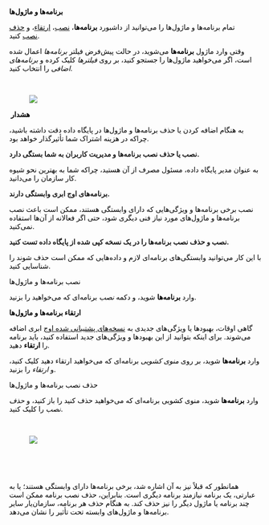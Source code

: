 <p><span class="text-big" style="color:black;"><strong>برنامه‌ها و ماژول‌ها</strong></span></p><p><span style="color:black;">تمام برنامه‌ها و ماژول‌ها را می‌توانید از داشبورد&nbsp;<strong>برنامه‌ها</strong>،&nbsp;</span><a href="https://www.tashilgostar.com/documentation/16.0/applications/general/apps_modules.html#general-install"><span style="color:black;">نصب</span></a><span style="color:black;">،&nbsp;</span><a href="https://www.tashilgostar.com/documentation/16.0/applications/general/apps_modules.html#general-upgrade"><span style="color:black;">ارتقاء</span></a><span style="color:black;">، و&nbsp;</span><a href="https://www.tashilgostar.com/documentation/16.0/applications/general/apps_modules.html#general-uninstall"><span style="color:black;">حذف نصب</span></a><span style="color:black;">&nbsp;کنید.</span></p><p><span style="color:black;">وقتی وارد ماژول&nbsp;<strong>برنامه‌ها</strong>&nbsp;می‌شوید، در حالت پیش‌فرض فیلتر&nbsp;<i>برنامه‌ها</i>&nbsp;اعمال شده است، اگر می‌خواهید ماژول‌ها را جستجو کنید، بر روی&nbsp;<i>فیلترها</i>&nbsp;کلیک کرده و&nbsp;<i>برنامه‌های اضافی</i>&nbsp;را انتخاب کنید.</span></p><p>&nbsp;</p><figure class="image"><img src="https://hub.amootsoft.com/content/editor/8ad63a33-56b2-4be1-84fb-2b912cca5148image.png.png"></figure><p><span class="text-big" style="color:black;"><strong>&nbsp;هشدار</strong></span></p><p><span style="color:black;">به هنگام اضافه کردن یا حذف برنامه‌ها و ماژول‌ها در پایگاه داده دقت داشته باشید، چراکه در هزینه اشتراک شما تأثیرگذار خواهد بود.</span></p><p><strong>نصب یا حذف نصب برنامه‌ها و مدیریت کاربران به شما بستگی دارد.</strong></p><p><span style="color:black;">به عنوان مدیر پایگاه داده، مسئول مصرف از آن هستید، چراکه شما به بهترین نحو شیوه کار سازمان را می‌دانید.</span></p><p><strong>برنامه‌های اوج ابری وابستگی دارند.</strong></p><p><span style="color:black;">نصب برخی برنامه‌ها و ویژگی‌هایی که دارای وابستگی هستند، ممکن است باعث نصب برنامه‌ها و ماژول‌های مورد نیاز فنی دیگری شود، حتی اگر فعالانه از آن‌ها استفاده نمی‌کنید.</span></p><p><strong>نصب و حذف نصب برنامه‌ها را در یک نسخه کپی شده از پایگاه داده تست کنید.</strong></p><p><span style="color:black;">با این کار می‌توانید وابستگی‌های برنامه‌ای لازم و داده‌هایی که ممکن است حذف شوند را شناسایی کنید.</span></p><p><span style="color:black;">نصب برنامه‌ها و ماژول‌ها</span></p><p><span style="color:black;">وارد&nbsp;<strong>برنامه‌ها</strong>&nbsp;شوید، و دکمه&nbsp;<i>نصب</i>&nbsp;برنامه‌ای که می‌خواهید را بزنید.</span></p><p><span class="text-big" style="color:black;"><strong>ارتقاء برنامه‌ها و ماژول‌ها</strong></span></p><p><span style="color:black;">گاهی اوقات، بهبودها یا ویژگی‌های جدیدی به&nbsp;</span><a href="https://www.tashilgostar.com/documentation/16.0/administration/supported_versions.html"><span style="color:black;">نسخه‌های پشتیبانی شده اوج</span></a><span style="color:black;"> ابری&nbsp;اضافه می‌شوند. برای اینکه بتوانید از این بهبودها و ویژگی‌های جدید استفاده کنید، باید برنامه را&nbsp;<strong>ارتقاء</strong>&nbsp;دهید.</span></p><p><span style="color:black;">وارد&nbsp;<strong>برنامه‌ها</strong>&nbsp;شوید، بر روی&nbsp;<i>منوی کشویی</i>&nbsp;برنامه‌ای که می‌خواهید ارتقاء دهید کلیک کنید، و&nbsp;<i>ارتقاء</i>&nbsp;را بزنید.</span></p><p><span style="color:black;">حذف نصب برنامه‌ها و ماژول‌ها</span></p><p><span style="color:black;">وارد&nbsp;<strong>برنامه‌ها</strong>&nbsp;شوید، منوی کشویی برنامه‌ای که می‌خواهید حذف کنید را باز کنید، و&nbsp;<i>حذف نصب</i>&nbsp;را کلیک کنید.</span></p><p>&nbsp;</p><figure class="image image_resized" style="width:52.05%;"><img src="https://hub.amootsoft.com/content/editor/c1805436-210b-4b23-af38-2908e2646cb4image.png.png"></figure><p style="text-align:left;"><span style="color:black;">&nbsp;</span></p><p style="text-align:left;"><span style="color:black;">&nbsp;</span></p><p><span style="color:black;">همانطور که قبلاً نیز به آن اشاره شد، برخی برنامه‌ها دارای وابستگی هستند؛ یا به عبارتی، یک برنامه نیازمند برنامه دیگری است. بنابراین، حذف نصب برنامه ممکن است چند برنامه یا ماژول دیگر را نیز حذف کند. به هنگام حذف هر برنامه، سازمان‌یار سایر برنامه‌ها و ماژول‌های وابسته تحت تأثیر را نشان می‌دهد.</span></p><p style="text-align:left;"><span style="color:black;">&nbsp;</span></p>